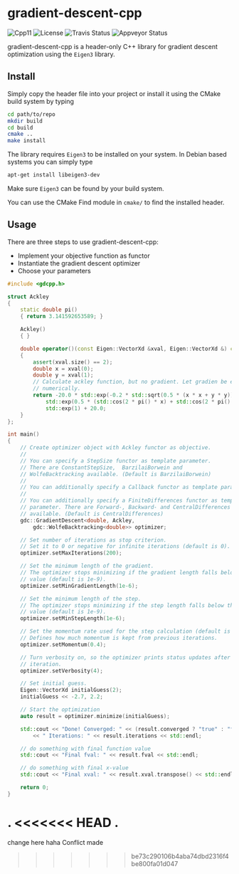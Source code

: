 # gradient-descent-cpp

![Cpp11](https://img.shields.io/badge/C%2B%2B-11-blue.svg)
![License](https://img.shields.io/packagist/l/doctrine/orm.svg)
![Travis Status](https://travis-ci.org/Rookfighter/gradient-descent-cpp.svg?branch=master)
![Appveyor Status](https://ci.appveyor.com/api/projects/status/66uh2rua4sijj4y9?svg=true)

gradient-descent-cpp is a header-only C++ library for gradient descent
optimization using the ```Eigen3``` library.

## Install

Simply copy the header file into your project or install it using
the CMake build system by typing

```bash
cd path/to/repo
mkdir build
cd build
cmake ..
make install
```

The library requires ```Eigen3``` to be installed on your system.
In Debian based systems you can simply type

```bash
apt-get install libeigen3-dev
```

Make sure ```Eigen3``` can be found by your build system.

You can use the CMake Find module in ```cmake/``` to find the installed header.

## Usage

There are three steps to use gradient-descent-cpp:

* Implement your objective function as functor
* Instantiate the gradient descent optimizer
* Choose your parameters

```cpp
#include <gdcpp.h>

struct Ackley
{
    static double pi()
    { return 3.141592653589; }

    Ackley()
    { }

    double operator()(const Eigen::VectorXd &xval, Eigen::VectorXd &) const
    {
        assert(xval.size() == 2);
        double x = xval(0);
        double y = xval(1);
        // Calculate ackley function, but no gradient. Let gradien be estimated
        // numerically.
        return -20.0 * std::exp(-0.2 * std::sqrt(0.5 * (x * x + y * y))) -
            std::exp(0.5 * (std::cos(2 * pi() * x) + std::cos(2 * pi() * y))) +
            std::exp(1) + 20.0;
    }
};

int main()
{
    // Create optimizer object with Ackley functor as objective.
    //
    // You can specify a StepSize functor as template parameter.
    // There are ConstantStepSize,  BarzilaiBorwein and
    // WolfeBacktracking available. (Default is BarzilaiBorwein)
    //
    // You can additionally specify a Callback functor as template parameter.
    //
    // You can additionally specify a FiniteDifferences functor as template
    // parameter. There are Forward-, Backward- and CentralDifferences
    // available. (Default is CentralDifferences)
    gdc::GradientDescent<double, Ackley,
        gdc::WolfeBacktracking<double>> optimizer;

    // Set number of iterations as stop criterion.
    // Set it to 0 or negative for infinite iterations (default is 0).
    optimizer.setMaxIterations(200);

    // Set the minimum length of the gradient.
    // The optimizer stops minimizing if the gradient length falls below this
    // value (default is 1e-9).
    optimizer.setMinGradientLength(1e-6);

    // Set the minimum length of the step.
    // The optimizer stops minimizing if the step length falls below this
    // value (default is 1e-9).
    optimizer.setMinStepLength(1e-6);

    // Set the momentum rate used for the step calculation (default is 0.0).
    // Defines how much momentum is kept from previous iterations.
    optimizer.setMomentum(0.4);

    // Turn verbosity on, so the optimizer prints status updates after each
    // iteration.
    optimizer.setVerbosity(4);

    // Set initial guess.
    Eigen::VectorXd initialGuess(2);
    initialGuess << -2.7, 2.2;

    // Start the optimization
    auto result = optimizer.minimize(initialGuess);

    std::cout << "Done! Converged: " << (result.converged ? "true" : "false")
        << " Iterations: " << result.iterations << std::endl;

    // do something with final function value
    std::cout << "Final fval: " << result.fval << std::endl;

    // do something with final x-value
    std::cout << "Final xval: " << result.xval.transpose() << std::endl;

    return 0;
}
```
.
<<<<<<< HEAD
.
=======
change here
haha
Conflict made
>>>>>>> be73c290106b4aba74dbd2316f4be800fa01d047
